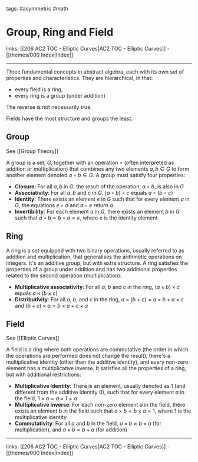tags: #asymmetric #math 

# Group, Ring and Field

links: [[206 AC2 TOC - Elliptic Curves|AC2 TOC - Elliptic Curves]] - [[themes/000 Index|Index]]

---

Three fundamental concepts in abstract algebra, each with its own set of properties and characteristics. They are hierarchical, in that:

* every field is a ring, 
* every ring is a group (under addition)

The reverse is not necessarily true. 

Fields have the most structure and groups the least.

## Group

See [[Group Theory]]

A group is a set, $G$, together with an operation $\circ$ (often interpreted as addition or multiplication) that combines any two elements $a, b \in G$ to form another element denoted $a \circ b \in G$. A group must satisfy four properties:

- **Closure**: For all $a, b$ in $G$, the result of the operation, $a \circ b$, is also in $G$
- **Associativity**: For all $a, b$ and $c$ in $G$, $(a \circ b) \circ c$ equals $a \circ (b \circ c)$
- **Identity**: There exists an element $e$ in $G$ such that for every element $a$ in $G$, the equations $e \circ a$ and $a \circ e$ return $a$
- **Invertibility**: For each element $a$ in $G$, there exists an element $b$ in $G$ such that $a \circ b = b \circ a = e$, where $e$ is the identity element

## Ring

A ring is a set equipped with two binary operations, usually referred to as addition and multiplication, that generalises the arithmetic operations on integers. It's an additive group, but with extra structure. A ring satisfies the properties of a group under addition and has two additional properties related to the second operation (multiplication):

- **Multiplicative associativity**: For all $a$, $b$ and $c$ in the ring, $(a \times b) \times c$ equals $a \times (b \times c)$
- **Distributivity**: For all $a$, $b$, and $c$ in the ring, $a \times (b+c) = a \times b + a \times c$ and $(b+c) \times a = b \times a + c \times a$

## Field

See [[Elliptic Curves]]

A field is a ring where both operations are commutative (the order in which the operations are performed does not change the result), there's a multiplicative identity (other than the additive identity), and every non-zero element has a multiplicative inverse. It satisfies all the properties of a ring, but with additional restrictions:

- **Multiplicative Identity**: There is an element, usually denoted as $1$ (and different from the additive identity $0$), such that for every element $a$ in the field, $1 \times a = a \times 1 = a$
- **Multiplicative Inverse**: For each non-zero element $a$ in the field, there exists an element $b$ in the field such that $a \times b = b \times a = 1$, where $1$ is the multiplicative identity
- **Commutativity**: For all $a$ and $b$ in the field, $a \times b = b \times a$ (for multiplication), and $a+b = b+a$ (for addition)

---
links: [[206 AC2 TOC - Elliptic Curves|AC2 TOC - Elliptic Curves]] - [[themes/000 Index|Index]]